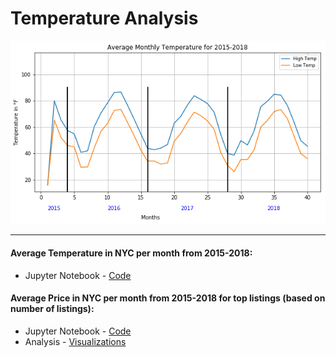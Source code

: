 # Temperature Analysis

![AvgTemp_years.png](AvgTemp_graph/AvgTemp_years.png)

------
#### Average Temperature in NYC per month from 2015-2018:
* Jupyter Notebook - [ Code ](https://github.com/mjvillacresesn/AirbnbProject/blob/master/Final_Code/Weather/AvgTemp/AvgWeather.ipynb) 

#### Average Price in NYC per month from 2015-2018 for top listings (based on number of listings):
* Jupyter Notebook - [ Code ](https://github.com/mjvillacresesn/AirbnbProject/blob/master/Final_Code/Weather/AvgPrice/AvgPrice.ipynb) 
* Analysis - [Visualizations](https://github.com/mjvillacresesn/AirbnbProject/blob/master/Final_Code/Weather/AvgPrice/README.md)
